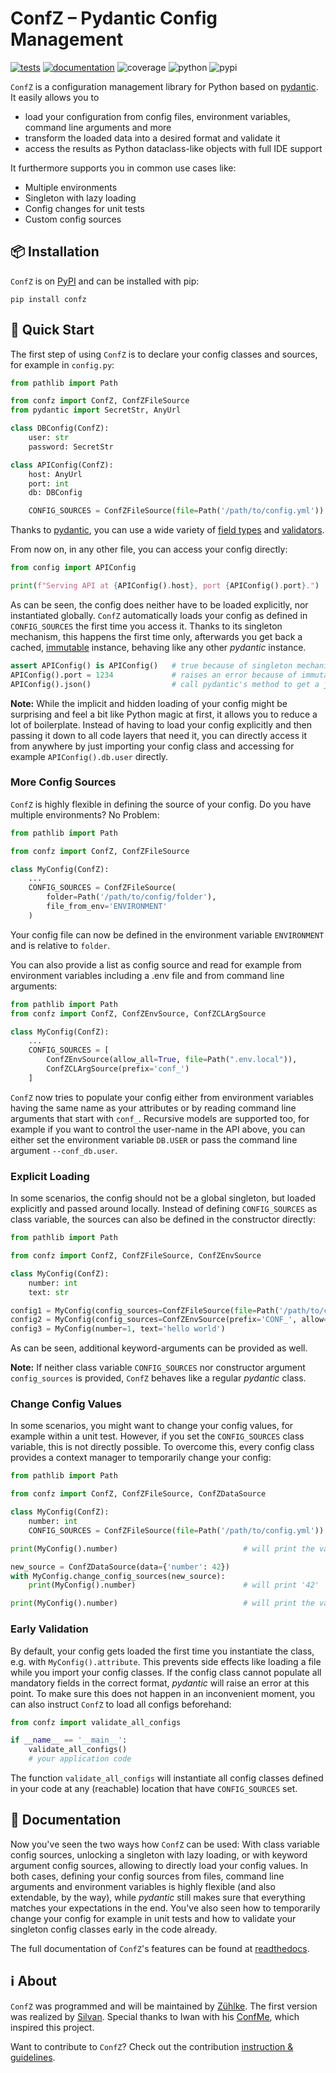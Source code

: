 # ConfZ – Pydantic Config Management

[![tests](https://github.com/Zuehlke/ConfZ/actions/workflows/tests.yaml/badge.svg)](https://github.com/Zuehlke/ConfZ/actions/workflows/tests.yaml)
[![documentation](https://readthedocs.org/projects/confz/badge/?version=latest)](https://confz.readthedocs.io/en/latest/?badge=latest)
![coverage](https://img.shields.io/badge/coverage-100%25-brightgreen)  <!-- hard-code because can not merge if below 100 -->
![python](https://img.shields.io/pypi/pyversions/confz)
![pypi](https://img.shields.io/pypi/v/confz)

`ConfZ` is a configuration management library for Python based on [pydantic](https://pydantic-docs.helpmanual.io/).
It easily allows you to

* load your configuration from config files, environment variables, command line arguments and more
* transform the loaded data into a desired format and validate it
* access the results as Python dataclass-like objects with full IDE support

It furthermore supports you in common use cases like:

* Multiple environments
* Singleton with lazy loading
* Config changes for unit tests
* Custom config sources


## :package: Installation

`ConfZ` is on [PyPI](https://pypi.org/project/confz/) and can be installed with pip:

```shell
pip install confz
```


## :rocket: Quick Start

The first step of using `ConfZ` is to declare your config classes and sources, for example in `config.py`:

```python
from pathlib import Path

from confz import ConfZ, ConfZFileSource
from pydantic import SecretStr, AnyUrl

class DBConfig(ConfZ):
    user: str
    password: SecretStr

class APIConfig(ConfZ):
    host: AnyUrl
    port: int
    db: DBConfig

    CONFIG_SOURCES = ConfZFileSource(file=Path('/path/to/config.yml'))
```

Thanks to [pydantic](https://pydantic-docs.helpmanual.io/), you can use a wide variety of
[field types](https://pydantic-docs.helpmanual.io/usage/types/) and
[validators](https://pydantic-docs.helpmanual.io/usage/validators/).

From now on, in any other file, you can access your config directly:

```python
from config import APIConfig

print(f"Serving API at {APIConfig().host}, port {APIConfig().port}.")
```

As can be seen, the config does neither have to be loaded explicitly, nor instantiated globally. `ConfZ` automatically
loads your config as defined in `CONFIG_SOURCES` the first time you access it. Thanks to its singleton mechanism, this
happens the first time only, afterwards you get back a cached,
[immutable](https://pydantic-docs.helpmanual.io/usage/models/#faux-immutability) instance, behaving like any other
_pydantic_ instance.

```python
assert APIConfig() is APIConfig()   # true because of singleton mechanism
APIConfig().port = 1234             # raises an error because of immutability
APIConfig().json()                  # call pydantic's method to get a json representation
```

**Note:** While the implicit and hidden loading of your config might be surprising and feel a bit like Python magic at
first, it allows you to reduce a lot of boilerplate. Instead of having to load your config explicitly and then passing
it down to all code layers that need it, you can directly access it from anywhere by just importing your config class
and accessing for example `APIConfig().db.user` directly.

### More Config Sources

`ConfZ` is highly flexible in defining the source of your config. Do you have multiple environments? No Problem:

```python
from pathlib import Path

from confz import ConfZ, ConfZFileSource

class MyConfig(ConfZ):
    ...
    CONFIG_SOURCES = ConfZFileSource(
        folder=Path('/path/to/config/folder'),
        file_from_env='ENVIRONMENT'
    )
```

Your config file can now be defined in the environment variable `ENVIRONMENT` and is relative to `folder`.

You can also provide a list as config source and read for example from environment variables including a .env file and
from command line arguments:

```python
from pathlib import Path
from confz import ConfZ, ConfZEnvSource, ConfZCLArgSource

class MyConfig(ConfZ):
    ...
    CONFIG_SOURCES = [
        ConfZEnvSource(allow_all=True, file=Path(".env.local")),
        ConfZCLArgSource(prefix='conf_')
    ]
```

`ConfZ` now tries to populate your config either from environment variables having the same name as your attributes or
by reading command line arguments that start with `conf_`. Recursive models are supported too, for example if you want
to control the user-name in the API above, you can either set the environment variable `DB.USER` or pass the command
line argument `--conf_db.user`.

### Explicit Loading

In some scenarios, the config should not be a global singleton, but loaded explicitly and passed around locally.
Instead of defining `CONFIG_SOURCES` as class variable, the sources can also be defined in the constructor directly:

```python
from pathlib import Path

from confz import ConfZ, ConfZFileSource, ConfZEnvSource

class MyConfig(ConfZ):
    number: int
    text: str

config1 = MyConfig(config_sources=ConfZFileSource(file=Path('/path/to/config.yml')))
config2 = MyConfig(config_sources=ConfZEnvSource(prefix='CONF_', allow=['text']), number=1)
config3 = MyConfig(number=1, text='hello world')
```

As can be seen, additional keyword-arguments can be provided as well.

**Note:** If neither class variable `CONFIG_SOURCES` nor constructor argument `config_sources` is provided, `ConfZ`
behaves like a regular _pydantic_ class.

### Change Config Values

In some scenarios, you might want to change your config values, for example within a unit test. However, if you set the
`CONFIG_SOURCES` class variable, this is not directly possible. To overcome this, every config class provides a context
manager to temporarily change your config:

```python
from pathlib import Path

from confz import ConfZ, ConfZFileSource, ConfZDataSource

class MyConfig(ConfZ):
    number: int
    CONFIG_SOURCES = ConfZFileSource(file=Path('/path/to/config.yml'))

print(MyConfig().number)                            # will print the value from the config-file

new_source = ConfZDataSource(data={'number': 42})
with MyConfig.change_config_sources(new_source):
    print(MyConfig().number)                        # will print '42'

print(MyConfig().number)                            # will print the value from the config-file again
```

### Early Validation

By default, your config gets loaded the first time you instantiate the class, e.g. with `MyConfig().attribute`. This
prevents side effects like loading a file while you import your config classes. If the config class cannot populate all
mandatory fields in the correct format, _pydantic_ will raise an error at this point. To make sure this does not happen
in an inconvenient moment, you can also instruct `ConfZ` to load all configs beforehand:

```python
from confz import validate_all_configs

if __name__ == '__main__':
    validate_all_configs()
    # your application code
```

The function `validate_all_configs` will instantiate all config classes defined in your code at any (reachable)
location that have `CONFIG_SOURCES` set.


## :book: Documentation

Now you've seen the two ways how `ConfZ` can be used: With class variable config sources, unlocking a singleton with
lazy loading, or with keyword argument config sources, allowing to directly load your config values. In both cases,
defining your config sources from files, command line arguments and environment variables is highly flexible
(and also extendable, by the way), while _pydantic_ still makes sure that everything matches your expectations in the
end. You've also seen how to temporarily change your config for example in unit tests and how to validate
your singleton config classes early in the code already.

The full documentation of `ConfZ`'s features can be found at [readthedocs](https://confz.readthedocs.io/).


## :information_source: About

`ConfZ` was programmed and will be maintained by [Zühlke](https://www.zuehlke.com).
The first version was realized by [Silvan](https://github.com/silvanmelchior).
Special thanks to Iwan with his [ConfMe](https://github.com/iwanbolzern/ConfMe), which inspired this project.

Want to contribute to `ConfZ`? Check out the contribution [instruction & guidelines](CONTRIBUTING.md).
